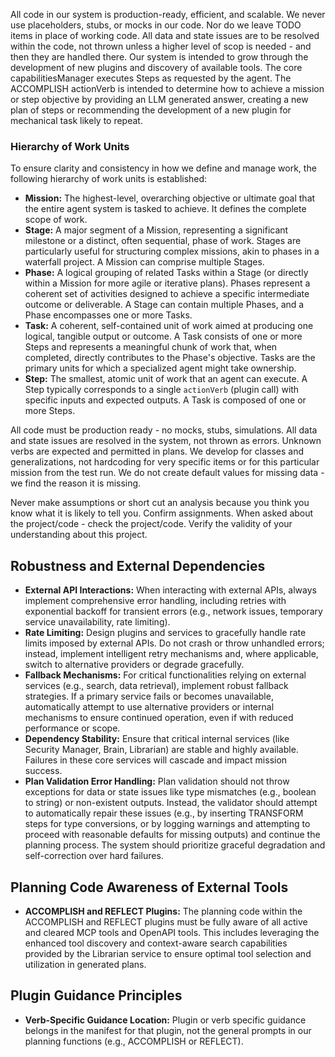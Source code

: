 All code in our system is production-ready, efficient, and scalable. We never use placeholders, stubs, or mocks in our code. Nor do we leave TODO items in place of working code. All data and state issues are to be resolved within the code, not thrown unless a higher level of scop is needed - and then they are handled there. Our system is intended to grow through the development of new plugins and discovery of available tools. The core capabilitiesManager executes Steps as requested by the agent. The ACCOMPLISH actionVerb is intended to determine how to achieve a mission or step objective by providing an LLM generated answer, creating a new plan of steps or recommending the development of a new plugin for mechanical task likely to repeat.

### Hierarchy of Work Units

To ensure clarity and consistency in how we define and manage work, the following hierarchy of work units is established:

*   **Mission:** The highest-level, overarching objective or ultimate goal that the entire agent system is tasked to achieve. It defines the complete scope of work.
*   **Stage:** A major segment of a Mission, representing a significant milestone or a distinct, often sequential, phase of work. Stages are particularly useful for structuring complex missions, akin to phases in a waterfall project. A Mission can comprise multiple Stages.
*   **Phase:** A logical grouping of related Tasks within a Stage (or directly within a Mission for more agile or iterative plans). Phases represent a coherent set of activities designed to achieve a specific intermediate outcome or deliverable. A Stage can contain multiple Phases, and a Phase encompasses one or more Tasks.
*   **Task:** A coherent, self-contained unit of work aimed at producing one logical, tangible output or outcome. A Task consists of one or more Steps and represents a meaningful chunk of work that, when completed, directly contributes to the Phase's objective. Tasks are the primary units for which a specialized agent might take ownership.
*   **Step:** The smallest, atomic unit of work that an agent can execute. A Step typically corresponds to a single `actionVerb` (plugin call) with specific inputs and expected outputs. A Task is composed of one or more Steps.

All code must be production ready - no mocks, stubs, simulations. All data and state issues are resolved in the system, not thrown as errors. Unknown verbs are expected and permitted in plans. We develop for classes and generalizations, not hardcoding for very specific items or for this particular mission from the test run. We do not create default values for missing data - we find the reason it is missing.

Never make assumptions or short cut an analysis because you think you know what it is likely to tell you. Confirm assignments. When asked about the project/code - check the project/code. Verify the validity of your understanding about this project.

## Robustness and External Dependencies

- **External API Interactions:** When interacting with external APIs, always implement comprehensive error handling, including retries with exponential backoff for transient errors (e.g., network issues, temporary service unavailability, rate limiting).
- **Rate Limiting:** Design plugins and services to gracefully handle rate limits imposed by external APIs. Do not crash or throw unhandled errors; instead, implement intelligent retry mechanisms and, where applicable, switch to alternative providers or degrade gracefully.
- **Fallback Mechanisms:** For critical functionalities relying on external services (e.g., search, data retrieval), implement robust fallback strategies. If a primary service fails or becomes unavailable, automatically attempt to use alternative providers or internal mechanisms to ensure continued operation, even if with reduced performance or scope.
- **Dependency Stability:** Ensure that critical internal services (like Security Manager, Brain, Librarian) are stable and highly available. Failures in these core services will cascade and impact mission success.
- **Plan Validation Error Handling:** Plan validation should not throw exceptions for data or state issues like type mismatches (e.g., boolean to string) or non-existent outputs. Instead, the validator should attempt to automatically repair these issues (e.g., by inserting TRANSFORM steps for type conversions, or by logging warnings and attempting to proceed with reasonable defaults for missing outputs) and continue the planning process. The system should prioritize graceful degradation and self-correction over hard failures.

## Planning Code Awareness of External Tools

- **ACCOMPLISH and REFLECT Plugins:** The planning code within the ACCOMPLISH and REFLECT plugins must be fully aware of all active and cleared MCP tools and OpenAPI tools. This includes leveraging the enhanced tool discovery and context-aware search capabilities provided by the Librarian service to ensure optimal tool selection and utilization in generated plans.

## Plugin Guidance Principles
- **Verb-Specific Guidance Location:** Plugin or verb specific guidance belongs in the manifest for that plugin, not the general prompts in our planning functions (e.g., ACCOMPLISH or REFLECT).